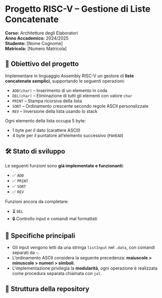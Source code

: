 # Progetto RISC-V – Gestione di Liste Concatenate**Corso:** Architetture degli Elaboratori  **Anno Accademico:** 2024/2025  **Studente:** [Nome Cognome]  **Matricola:** [Numero Matricola]  ## 📌 Obiettivo del progettoImplementare in linguaggio Assembly RISC-V un gestore di **liste concatenate semplici**, supportando le seguenti operazioni:- `ADD(char)` – Inserimento di un elemento in coda- `DEL(char)` – Eliminazione di tutti gli elementi con valore `char`- `PRINT` – Stampa ricorsiva della lista- `SORT` – Ordinamento crescente secondo regole ASCII personalizzate- `REV` – Inversione della lista usando lo stackOgni elemento della lista occupa 5 byte:- 1 byte per il dato (carattere ASCII)- 4 byte per il puntatore all’elemento successivo (`PAHEAD`)## 🛠️ Stato di sviluppoLe seguenti funzioni sono **già implementate e funzionanti**:- ✅ `ADD`- ✅ `PRINT`- ✅ `SORT`- ✅ `REV`Funzioni ancora da completare:- ⏳ `DEL`- 🔒 Controllo input e comandi mal formattati## 🧠 Specifiche principali- Gli input vengono letti da una stringa `listInput` nel `.data`, con comandi separati da `~`.- L’ordinamento ASCII considera la seguente precedenza: **maiuscole > minuscole > numeri > simboli**.- L'implementazione privilegia la **modularità**, ogni operazione è realizzata come procedura separata chiamata con `jal`.## 📂 Struttura della repository